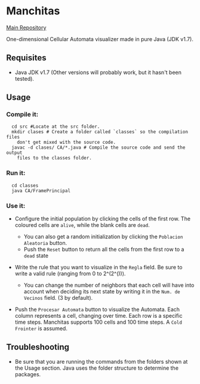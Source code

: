 # Manchitas
[Main Repository](https://gitlab.com/larvasapiens/Manchitas)

One-dimensional Cellular Automata visualizer made in pure Java (JDK v1.7).

## Requisites
* Java JDK v1.7 (Other versions will probably work, but it hasn't been tested).

## Usage

### Compile it:
  ```
    cd src #Locate at the src folder.
    mkdir clases # Create a folder called `classes` so the compilation files
      don't get mixed with the source code.
    javac -d clases/ CA/*.java # Compile the source code and send the output
      files to the classes folder.
  ```
        
### Run it:
  ```
    cd classes
    java CA/FramePrincipal
  ```
### Use it:
* Configure the initial population by clicking the cells of the first row. The
  coloured cells are `alive`, while the blank cells are `dead`.
  
    * You can also get a random initialization by clicking the `Poblacion Aleatoria` button.
    * Push the `Reset` button to return all the cells from the first row to a `dead` state 

* Write the rule that you want to visualize in the `Regla` field. Be sure to write
  a valid rule (ranging from 0 to 2^(2^(<number of neighbors>))).
    * You can change the number of neighbors that each cell will have into account
    when deciding its next state by writing it in the `Num. de Vecinos` field.
    (3 by default).
          
* Push the `Procesar Automata` button to visualize the Automata. Each column represents
  a cell, changing over time. Each row is a specific time steps. Manchitas supports
  100 cells and 100 time steps. A `Cold Frointer` is assumed.

## Troubleshooting
* Be sure that you are running the commands from the folders shown at the Usage
  section. Java uses the folder structure to determine the packages.

